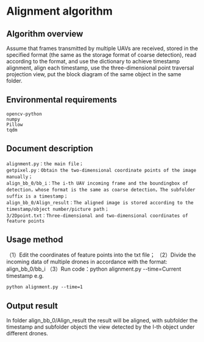# Alignment algorithm
## Algorithm overview
  Assume that frames transmitted by multiple UAVs are received, stored in the specified format (the same as the storage format of coarse detection), read according to the format, and use the dictionary to achieve timestamp alignment, align each timestamp, use the three-dimensional point traversal projection view, put the block diagram of the same object in the same folder.

## Environmental requirements
	opencv-python
	numpy
	Pillow
	tqdm

## Document description
	alignment.py：the main file；
	getpixel.py：Obtain the two-dimensional coordinate points of the image manually；
	align_bb_0/bb_i：The i-th UAV incoming frame and the boundingbox of detection，whose format is the same as coarse detection，The subfolder suffix is a timestamp；
	align_bb_0/Align_result：The aligned image is stored according to the timestamp/object number/picture path；
	3/2Dpoint.txt：Three-dimensional and two-dimensional coordinates of feature points

## Usage method
（1）Edit the coordinates of feature points into the txt file；
（2）Divide the incoming data of multiple drones in accordance with the format: align_bb_0/bb_i
（3）Run code：python alignment.py --time=Current timestamp
e.g.

	python alignment.py --time=1

## Output result
In folder align_bb_0/Align_result the result will be aligned, with subfolder the timestamp and subfolder objecti the view detected by the I-th object under different drones.